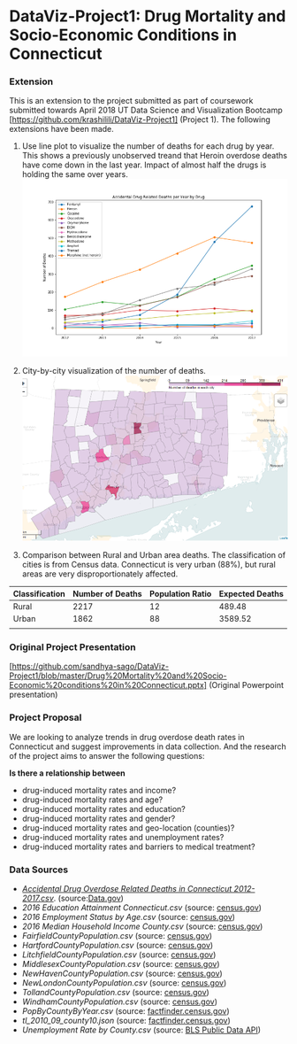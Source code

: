 # **DataViz-Project1: Drug Mortality and Socio-Economic Conditions in Connecticut**     

### Extension
This is an extension to the project submitted as part of coursework submitted towards April 2018 UT Data Science and Visualization Bootcamp [https://github.com/krashilili/DataViz-Project1] (Project 1). The following extensions have been made.

1. Use line plot to visualize the number of deaths for each drug by year. This shows a previously unobserved treand that Heroin overdose deaths have come down in the last year. Impact of almost half the drugs is holding the same over years.
![png](Output/DeathsByDrug_line.png)

2. City-by-city visualization of the number of deaths.
![png](Output/death_totals_city.png)

3. Comparison between Rural and Urban area deaths. The classification of cities is from Census data. Connecticut is very urban (88%), but rural areas are very disproportionately affected.

| Classification | Number of Deaths | Population Ratio | Expected Deaths |   
|----------------|------------------|------------------|-----------------|
|  Rural         | 2217             | 12               | 489.48          |   
| Urban          | 1862             | 88               | 3589.52         |   
|                |                  |                  |                 | 

### Original Project Presentation
[https://github.com/sandhya-sago/DataViz-Project1/blob/master/Drug%20Mortality%20and%20Socio-Economic%20conditions%20in%20Connecticut.pptx] (Original Powerpoint presentation)

### Project Proposal      
We are looking to analyze trends in drug overdose death rates in Connecticut and suggest improvements in data collection. And the research of the project aims to answer the following questions:    


**Is there a relationship between**  

* drug-induced mortality rates and income?   
* drug-induced mortality rates and age?    
* drug-induced mortality rates and education?    
* drug-induced mortality rates and gender?    
* drug-induced mortality rates and geo-location (counties)?    
* drug-induced mortality rates and unemployment rates?    
* drug-induced mortality rates and barriers to medical treatment?       


### Data Sources     

* [*Accidental Drug Overdose Related Deaths in Connecticut 2012-2017.csv*](https://catalog.data.gov/dataset/accidental-drug-related-deaths-january-2012-sept-2015).  (source:[Data.gov](https://catalog.data.gov/dataset))      
* *2016 Education Attainment Connecticut.csv* (source: [census.gov](https://www.census.gov/quickfacts/CT))     
* *2016 Employment Status by Age.csv*  (source: [census.gov](https://www.census.gov/quickfacts/CT))    
* *2016 Median Household Income County.csv* (source: [census.gov](https://www.census.gov/quickfacts/CT))   
* *FairfieldCountyPopulation.csv* (source: [census.gov](https://www.census.gov/quickfacts/CT))  
* *HartfordCountyPopulation.csv* (source: [census.gov](https://www.census.gov/quickfacts/CT))  
* *LitchfieldCountyPopulation.csv* (source: [census.gov](https://www.census.gov/quickfacts/CT))  
* *MiddlesexCountyPopulation.csv*  (source: [census.gov](https://www.census.gov/quickfacts/CT))  
* *NewHavenCountyPopulation.csv*  (source: [census.gov](https://www.census.gov/quickfacts/CT))  
* *NewLondonCountyPopulation.csv* (source: [census.gov](https://www.census.gov/quickfacts/CT))   
* *TollandCountyPopulation.csv* (source: [census.gov](https://www.census.gov/quickfacts/CT))  
* *WindhamCountyPopulation.csv* (source: [census.gov](https://www.census.gov/quickfacts/CT))  
* *PopByCountyByYear.csv*  (source: [factfinder.census.gov](https://factfinder.census.gov/faces/nav/jsf/pages/index.xhtml))  
* *tl_2010_09_county10.json*  (source: [factfinder.census.gov](https://factfinder.census.gov/faces/nav/jsf/pages/index.xhtml))   
* *Unemployment Rate by County.csv* (source: [BLS Public Data API](https://censusreporter.org/profiles/35000US72850-danbury-ct-metropolitan-necta/))     


